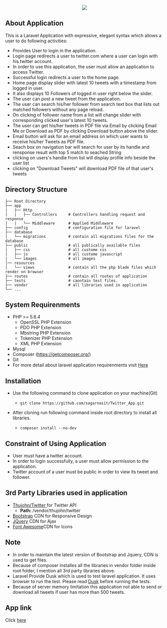 <p align="center"><img src="https://laravel.com/assets/img/components/logo-laravel.svg"></p>

## About Application

This is a Laravel Application with expressive, elegant syntax which  allows a user to do following activities:

- Provides User to login in the application.
- Login page redirects a user to twitter.com where a user can login with his twitter account.
- In order to use this application, the user must allow an application to access Twitter.
- Successful login redirects a user to the home page.
- Home page display slider with latest 10 tweets with a timestamp from logged in user.
- It also displays 10 Followers of logged in user right below the slider.
- The user can post a new tweet from the application.
- The user can search his/her follower from search text box that lists out matched followers without any page reload.
- On clicking of follower name from a list will change slider with corresponding clicked user's latest 10 tweets.
- The user can get his/her tweets in PDF file via Email by clicking Email Me or Download as PDF by clicking Download button above the slider.
- Email button will ask for an email address on which user wants to receive his/her Tweets as PDF file.
- Seach box on navigation bar will search for user by its handle and rensponse result with top 5 match to seached String
- clicking on users's handle from list will display profile info beside the user list
- clicking on "Download Tweets" will download PDF file of that user's tweets


## Directory Structure

    ├── Root Directory
    ├── app
    |   ├── Http
    |   |   ├── Controllers     # Controllers handling request and response
    |   |   └── Middleware      # Applied Middleware
    ├── config                  # configuration file for laravel
    ├── database            
    |   └── migrations          # contain all migrations files for the database
    ├── public                  # all publically available files
    |   ├── css                 # all custome css
    |   ├── js                  # all custome javascript
    |   └── images              # all images
    │── resources
    |   └── views               # contain all the php blade files which render on browser
    ├── routes                  # contain all routes of application
    ├── tests                   # caontain test files.
    ├── vendor                  # all libraries used in application
    └── ...


## System Requirenments
- PHP >= 5.6.4
    - OpenSSL PHP Extension
    - PDO PHP Extension
    - Mbstring PHP Extension
    - Tokenizer PHP Extension
    - XML PHP Extension
- Mysql
- Composer (https://getcomposer.org/)
- Git
- For more detail about laravel application requirenments visit <a href="https://laravel.com/docs/5.4/installation#installation">Here</a>

## Installation
- Use the following command to clone application on your machine(Git)
    - `git clone https://github.com/sagarnasit/Twitter_App.git`

- After cloning run following command inside root directory to install all libraries.
    - `composer install --no-dev`

## Constraint of Using Application
 - User must have a twitter account.
 - In order to login successfully, a user must allow permission to the application.
 - Twitter account of a user must be public in order to view its tweet and follower.


## 3rd Party Libraries used in application
- <a href="https://github.com/thujohn/twitter">Thujohn/Twitter </a>for Twitter API
    - <strong>Path: </strong> /vendor/thujohn/twitter
- <a href="http://getbootstrap.com/">Bootstrap</a> CDN for Responsive Design
- <a href="https://jquery.com/">JQuery</a> CDN for Ajax
- <a href="http://fontawesome.io/get-started/">Font Awesome</a>CDN for Icons

## Note
- In order to maintain the latest version of  Bootstrap and Jquery, CDN is used to get files.
- Because of composer installes all the libraries in vendor folder inside root folder, I mention all 3rd party libraries above.
- Laravel Provide Dusk which is used to test laravel application. It uses browser to run the test. Please read <a href="https://laravel.com/docs/5.4/dusk">Dusk</a> before running the tests.
- Because of server memory limitation this application not able to send or download all tweets if user has more than 500 tweets.
## App link
 Click <a href="http://139.59.46.145" target="_blank">here</a>
